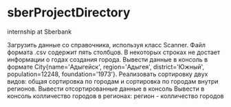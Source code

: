 # sberProjectDirectory
internship at Sberbank


Загрузить данные со справочника, используя класс Scanner. Файл формата .csv содержит пять столбцов. В некоторых строках не достает информации о годах создания города.
Вывести данные в консоль в формате City{name='Адыгейск', region='Адыгея', district='Южный', population=12248, foundation='1973'}.
Реализовать сортировку двух видов: общая сортировка по городам и сортировка по городам внутри регионов. Вывести отсортированные данные в консоль
Вывести в консоль колличество городов в регионах: регион - колличество городов
